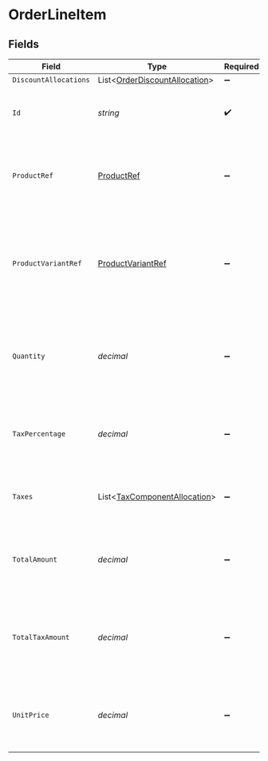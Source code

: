 # OrderLineItem


## Fields

| Field                                                                                        | Type                                                                                         | Required                                                                                     | Description                                                                                  | Example                                                                                      |
| -------------------------------------------------------------------------------------------- | -------------------------------------------------------------------------------------------- | -------------------------------------------------------------------------------------------- | -------------------------------------------------------------------------------------------- | -------------------------------------------------------------------------------------------- |
| `DiscountAllocations`                                                                        | List<[OrderDiscountAllocation](../../Models/Shared/OrderDiscountAllocation.md)>              | :heavy_minus_sign:                                                                           | N/A                                                                                          |                                                                                              |
| `Id`                                                                                         | *string*                                                                                     | :heavy_check_mark:                                                                           | A unique, persistent identifier for this record                                              | 13d946f0-c5d5-42bc-b092-97ece17923ab                                                         |
| `ProductRef`                                                                                 | [ProductRef](../../Models/Shared/ProductRef.md)                                              | :heavy_minus_sign:                                                                           | Reference that links the line item to the correct product details.                           |                                                                                              |
| `ProductVariantRef`                                                                          | [ProductVariantRef](../../Models/Shared/ProductVariantRef.md)                                | :heavy_minus_sign:                                                                           | Reference that links the line item to the specific version of product that has been ordered. |                                                                                              |
| `Quantity`                                                                                   | *decimal*                                                                                    | :heavy_minus_sign:                                                                           | Number of units of the product sold.<br/>For refunds, quantity is negative.<br/>             |                                                                                              |
| `TaxPercentage`                                                                              | *decimal*                                                                                    | :heavy_minus_sign:                                                                           | Percentage rate (from 0 to 100) of any sales tax applied to the unit price.                  | 0                                                                                            |
| `Taxes`                                                                                      | List<[TaxComponentAllocation](../../Models/Shared/TaxComponentAllocation.md)>                | :heavy_minus_sign:                                                                           | Taxes breakdown as applied to order lines.                                                   |                                                                                              |
| `TotalAmount`                                                                                | *decimal*                                                                                    | :heavy_minus_sign:                                                                           | Total amount of the line item, including discounts and tax.                                  |                                                                                              |
| `TotalTaxAmount`                                                                             | *decimal*                                                                                    | :heavy_minus_sign:                                                                           | Total amount of tax applied to the line item, factoring in any discounts.                    |                                                                                              |
| `UnitPrice`                                                                                  | *decimal*                                                                                    | :heavy_minus_sign:                                                                           | Price per unit of goods or services, excluding discounts and tax.                            |                                                                                              |